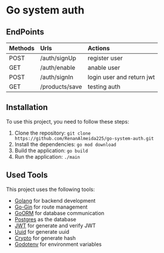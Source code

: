 # Go system auth

## EndPoints

| Methods | Urls           | Actions                   |
| :------ | :------------- | :------------------------ |
| POST    | /auth/signUp   | register user             |
| GET     | /auth/enable   | anable user               |
| POST    | /auth/signIn   | login user and return jwt |
| GET     | /products/save | testing auth              |

## Installation

To use this project, you need to follow these steps:

1. Clone the repository: `git clone https://github.com/RenanAlmeida225/go-system-auth.git`
2. Install the dependencies: `go mod download`
3. Build the application: `go build`
4. Run the application: `./main`

## Used Tools

This project uses the following tools:

- [Golang](https://golang.org/) for backend development
- [Go-Gin](https://github.com/gin-gonic/gin) for route management
- [GoORM](https://gorm.io/) for database communication
- [Postgres](https://github.com/go-gorm/postgres) as the database
- [JWT](https://github.com/golang-jwt/jwt/v5) for generate and verify JWT
- [Uuid](https://github.com/google/uuid) for generate uuid
- [Crypto](https://golang.org/x/crypto) for generate hash
- [Godotenv](https://github.com/joho/godotenv) for environment variables
